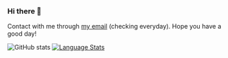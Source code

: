 ### Hi there 👋
Contact with me through [my email](phuongtrang2652004@gmail.com) (checking everyday). Hope you have a good day!

![GitHub stats](https://github-readme-stats.vercel.app/api?username=Page0526&show_icons=true&theme=ambient_gradient)
[![Language Stats](https://github-readme-stats.vercel.app/api/top-langs/?username=Page0526&langs_count=8&theme=ambient_gradient&layout=compact)]()
<!--
**bluestyle97/bluestyle97** is a ✨ _special_ ✨ repository because its `README.md` (this file) appears on your GitHub profile.

Here are some ideas to get you started:

- 🔭 I’m currently working on ...
- 🌱 I’m currently learning ...
- 👯 I’m looking to collaborate on ...
- 🤔 I’m looking for help with ...
- 💬 Ask me about ...
- 📫 How to reach me: ...
- 😄 Pronouns: ...
- ⚡ Fun fact: ...
-->
